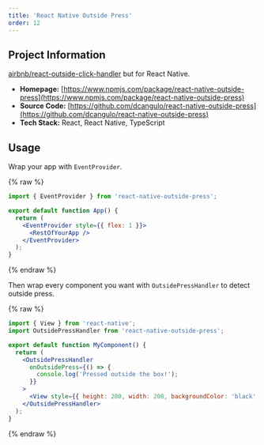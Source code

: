 ```yaml
---
title: 'React Native Outside Press'
order: 12
---
```

## Project Information
[airbnb/react-outside-click-handler](https://github.com/airbnb/react-outside-click-handler) but for React Native.

* **Homepage:** [https://www.npmjs.com/package/react-native-outside-press](https://www.npmjs.com/package/react-native-outside-press)
* **Source Code:** [https://github.com/dcangulo/react-native-outside-press](https://github.com/dcangulo/react-native-outside-press)
* **Tech Stack:** React, React Native, TypeScript

## Usage
Wrap your app with `EventProvider`.

{% raw %}
```jsx
import { EventProvider } from 'react-native-outside-press';

export default function App() {
  return (
    <EventProvider style={{ flex: 1 }}>
      <RestOfYourApp />
    </EventProvider>
  );
}
```
{% endraw %}

Then wrap every component you want with `OutsidePressHandler` to detect outside press.

{% raw %}
```jsx
import { View } from 'react-native';
import OutsidePressHandler from 'react-native-outside-press';

export default function MyComponent() {
  return (
    <OutsidePressHandler
      onOutsidePress={() => {
        console.log('Pressed outside the box!');
      }}
    >
      <View style={{ height: 200, width: 200, backgroundColor: 'black' }} />
    </OutsidePressHandler>
  );
}
```
{% endraw %}
